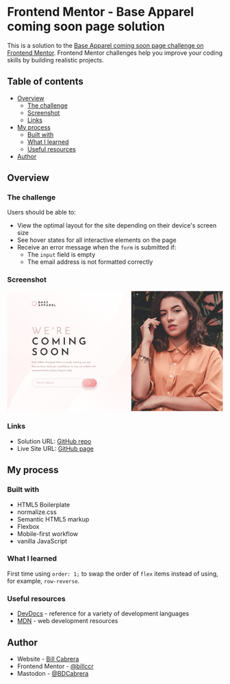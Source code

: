 # Frontend Mentor - Base Apparel coming soon page solution

This is a solution to the [Base Apparel coming soon page challenge on Frontend Mentor](https://www.frontendmentor.io/challenges/base-apparel-coming-soon-page-5d46b47f8db8a7063f9331a0). Frontend Mentor challenges help you improve your coding skills by building realistic projects. 

## Table of contents

- [Overview](#overview)
  - [The challenge](#the-challenge)
  - [Screenshot](#screenshot)
  - [Links](#links)
- [My process](#my-process)
  - [Built with](#built-with)
  - [What I learned](#what-i-learned)
  - [Useful resources](#useful-resources)
- [Author](#author)

## Overview

### The challenge

Users should be able to:

- View the optimal layout for the site depending on their device's screen size
- See hover states for all interactive elements on the page
- Receive an error message when the `form` is submitted if:
  - The `input` field is empty
  - The email address is not formatted correctly


### Screenshot

![](img/screenshot.jpg)

### Links

- Solution URL: [GitHub repo](https://github.com/billccr/base-apparel)
- Live Site URL: [GitHub page](https://billccr.github.io/base-apparel/)


## My process

### Built with

- HTML5 Boilerplate
- normalize.css
- Semantic HTML5 markup
- Flexbox
- Mobile-first workflow
- vanilla JavaScript


### What I learned

First time using `order: 1;` to swap the order of `flex` items instead of using, for example, `row-reverse`.


### Useful resources

- [DevDocs](https://www.devdocs.io) - reference for a variety of development languages
- [MDN](https://developer.mozilla.org/en-US/) - web development resources

## Author

- Website - [Bill Cabrera](https://bdcabrera.com)
- Frontend Mentor - [@billccr](https://www.frontendmentor.io/profile/billccr)
- Mastodon - [@BDCabrera](https://masto.ai/@BDCabrera)


